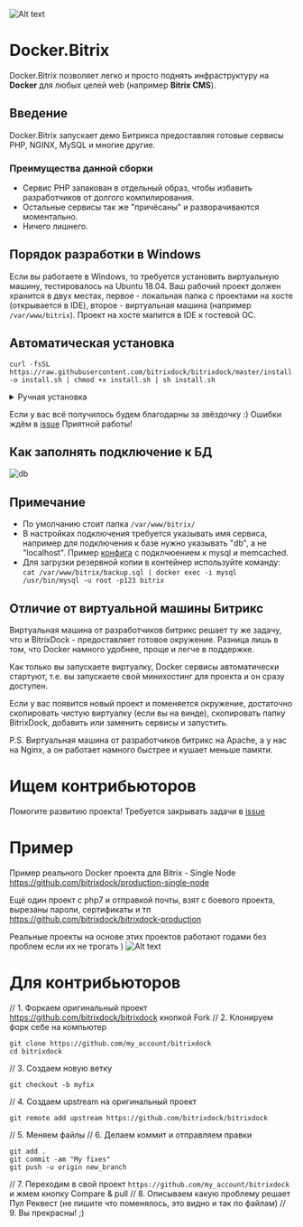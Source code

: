 ![Alt text](assets/logo.jpg?raw=true "BitrixDock")

# Docker.Bitrix
Docker.Bitrix позволяет легко и просто поднять инфраструктуру на **Docker** для любых целей web (например **Bitrix CMS**).

## Введение
Docker.Bitrix запускает демо Битрикса предоставляя готовые сервисы PHP, NGINX, MySQL и многие другие.

### Преимущества данной сборки
- Сервис PHP запакован в отдельный образ, чтобы избавить разработчиков от долгого компилирования.
- Остальные сервисы так же "причёсаны" и разворачиваются моментально.
- Ничего лишнего.

## Порядок разработки в Windows
Если вы работаете в Windows, то требуется установить виртуальную машину, тестировалось на Ubuntu 18.04.
Ваш рабочий проект должен хранится в двух местах, первое - локальная папка с проектами на хосте (открывается в IDE), второе - виртуальная машина
(например ```/var/www/bitrix```). Проект на хосте мапится в IDE к гостевой OC.

## Автоматическая установка
```
curl -fsSL https://raw.githubusercontent.com/bitrixdock/bitrixdock/master/install.sh -o install.sh | chmod +x install.sh | sh install.sh
```

<details><summary>Ручная установка</summary>
<p>

## Ручная установка
#### Зависимости
- Git
```
apt-get install -y git
```
- Docker & Docker-Compose
```
cd /usr/local/src && wget -qO- https://get.docker.com/ | sh && \
curl -L "https://github.com/docker/compose/releases/download/1.18.0/docker-compose-$(uname -s)-$(uname -m)" -o /usr/local/bin/docker-compose && \
chmod +x /usr/local/bin/docker-compose && \
echo "alias dc='docker-compose'" >> ~/.bash_aliases && \
source ~/.bashrc
```

### Папки и файл битрикс
```
mkdir -p /var/www/bitrix && \
cd /var/www/bitrix && \
wget http://www.1c-bitrix.ru/download/scripts/bitrixsetup.php && \
cd /var/www/ && \
git clone https://github.com/bitrixdock/bitrixdock.git && \
cd /var/ && chmod -R 775 www/ && chown -R root:www-data www/ && \
cd /var/www/bitrixdock
```

### Выполните настройку окружения

Скопируйте файл `.env_template` в `.env`

```
cp -f .env_template .env
```
⚠ Если у вас мак, удалите строчку `/etc/localtime:/etc/localtime/:ro` из docker-compose

По умолчнию используется nginx, php7, mysql. Настройки можно изменить в файле ```.env```. Также можно задать путь к каталогу с сайтом и параметры базы данных MySQL.


```
PHP_VERSION=php71          # Версия php
WEB_SERVER_TYPE=nginx      # Веб-сервер nginx/apache
DB_SERVER_TYPE=mysql       # Сервер базы данных mysql/percona
MYSQL_DATABASE=bitrix      # Имя базы данных
MYSQL_USER=bitrix          # Пользователь базы данных
MYSQL_PASSWORD=123         # Пароль для доступа к базе данных
MYSQL_ROOT_PASSWORD=123    # Пароль для пользователя root от базы данных
INTERFACE=0.0.0.0          # На данный интерфейс будут проксироваться порты
SITE_PATH=/var/www/bitrix  # Путь к директории Вашего сайта

```

### Запустите bitrixdock
```
docker-compose up -d
```
Чтобы проверить, что все сервисы запустились посмотрите список процессов ```docker ps```.
Посмотрите все прослушиваемые порты, должны быть 80, 11211, 9000 ```netstat -plnt```.
Откройте IP машины в браузере.
</p>
</details>

Если у вас всё получилось будем благодарны за звёздочку :)
Ошибки ждём в [issue](https://github.com/bitrixdock/bitrixdock/issues)
Приятной работы!

## Как заполнять подключение к БД
![db](https://raw.githubusercontent.com/bitrixdock/bitrixdock/master/db.png)

## Примечание
- По умолчанию стоит папка ```/var/www/bitrix/```
- В настройках подключения требуется указывать имя сервиса, например для подключения к базе нужно указывать "db", а не "localhost". Пример [конфига](configs/.settings.php)  с подклчюением к mysql и memcached.
- Для загрузки резервной копии в контейнер используйте команду: ```cat /var/www/bitrix/backup.sql | docker exec -i mysql /usr/bin/mysql -u root -p123 bitrix```

## Отличие от виртуальной машины Битрикс
Виртуальная машина от разработчиков битрикс решает ту же задачу, что и BitrixDock - предоставляет готовое окружение. Разница лишь в том, что Docker намного удобнее, проще и легче в поддержке.

Как только вы запускаете виртуалку, Docker сервисы автоматически стартуют, т.е. вы запускаете свой минихостинг для проекта и он сразу доступен.

Если у вас появится новый проект и поменяется окружение, достаточно скопировать чистую виртуалку (если вы на винде), скопировать папку BitrixDock, добавить или заменить сервисы и запустить.

P.S.
Виртуальная машина от разработчиков битрикс на Apache, а у нас на Nginx, а он работает намного быстрее и кушает меньше памяти.

# Ищем контрибьюторов
Помогите развитию проекта! Требуется закрывать задачи в [issue](https://github.com/bitrixdock/bitrixdock/issues)

# Пример
Пример реального Docker проекта для Bitrix - Single Node
https://github.com/bitrixdock/production-single-node

Ещё один проект с php7 и отправкой почты, взят с боевого проекта, вырезаны пароли, сертификаты и тп
https://github.com/bitrixdock/bitrixdock-production

Реальные проекты на основе этих проектов работают годами без проблем если их не трогать )
![Alt text](assets/Clip2net_200727170318.png?raw=true "BitrixDock")

# Для контрибьюторов
// 1. Форкаем оригинальный проект https://github.com/bitrixdock/bitrixdock кнопкой Fork
// 2. Клонируем форк себе на компьютер
```
git clone https://github.com/my_account/bitrixdock
cd bitrixdock
```
// 3. Создаем новую ветку
```
git checkout -b myfix
```
// 4. Создаем upstream на оригинальный проект
```
git remote add upstream https://github.com/bitrixdock/bitrixdock
```
// 5. Меняем файлы
// 6. Делаем коммит и отправляем правки
```
git add .
git commit -am "My fixes"
git push -u origin new_branch
```
// 7. Переходим в свой проект ```https://github.com/my_account/bitrixdock``` и жмем кнопку Compare & pull
// 8. Описываем какую проблему решает Пул Реквест (не пишите что поменялось, это видно и так по файлам)
// 9. Вы прекрасны! ;)
